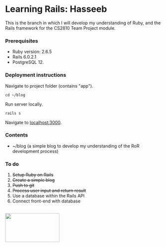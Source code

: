 # Learning Rails: Hasseeb

This is the branch in which I will develop my understanding of Ruby, and the Rails framework for the CS2810 Team Project module.

### Prerequisites
* Ruby version: 2.6.5
* Rails 6.0.2.1
* PostgreSQL 12.

### Deployment instructions

Navigate to project folder (contains "app").
```
cd ~/blog
```

Run server locally.
```
rails s
```

Navigate to [localhost:3000](http://localhost:3000).

### Contents
* ~/blog (a simple blog to develop my understanding of the RoR development process)

### To do
1. ~~Setup Ruby on Rails~~
2. ~~Create a simple blog~~
3. ~~Push to git~~
4. ~~Process user input and return result~~
5. Use a database within the Rails API
6. Connect front-end with database<br/><br/>

<img src="https://intranet.royalholloway.ac.uk/staff/assets/img/brand-toolkit/colour-logo-new.png" width="175" height="92.5"/>
